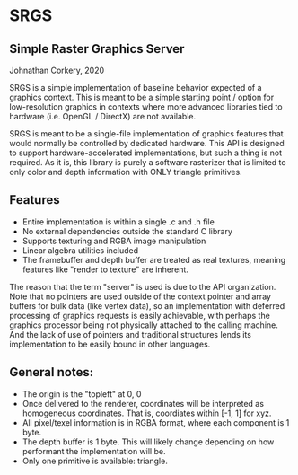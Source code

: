 SRGS
====
Simple Raster Graphics Server
-----------------------------
Johnathan Corkery, 2020


SRGS is a simple implementation of baseline behavior expected of a 
graphics context. This is meant to be a 
simple starting point / option for low-resolution graphics 
in contexts where more advanced libraries tied to hardware 
(i.e. OpenGL / DirectX) are not available.


SRGS is meant to be a single-file implementation of graphics 
features that would normally be controlled by dedicated 
hardware. This API is designed to support hardware-accelerated
implementations, but such a thing is not required.
As it is, this library is purely a software rasterizer that is 
limited to only color and depth information with ONLY triangle
primitives. 

Features
--------
- Entire implementation is within a single .c and .h file
- No external dependencies outside the standard C library
- Supports texturing and RGBA image manipulation
- Linear algebra utilities included
- The framebuffer and depth buffer are treated as real textures, meaning features like "render to texture" are inherent.


The reason that the term "server" is used is due to the API 
organization. Note that no pointers are used outside of the 
context pointer and array buffers for bulk data (like 
vertex data), so an implementation with deferred processing
of graphics requests is easily achievable, with perhaps 
the graphics processor being not physically attached to the 
calling machine. And the lack of use of pointers and traditional
structures lends its implementation to be easily bound in 
other languages.


General notes:
--------------
- The origin is the "topleft" at 0, 0
- Once delivered to the renderer, coordinates will be interpreted as homogeneous coordinates. That is, coordiates within [-1, 1] for xyz.
- All pixel/texel information is in RGBA format, where each component is 1 byte.
- The depth buffer is 1 byte. This will likely change depending on how performant the implementation will be.
- Only one primitive is available: triangle.
